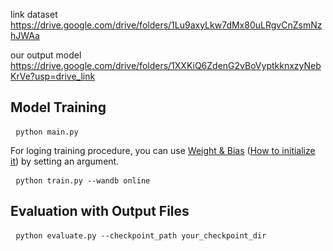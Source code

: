 link dataset
https://drive.google.com/drive/folders/1Lu9axyLkw7dMx80uLRgvCnZsmNzhJWAa

our output model
https://drive.google.com/drive/folders/1XXKiQ6ZdenG2vBoVyptkknxzyNebKrVe?usp=drive_link

## Model Training

<pre> <code>python main.py</code></pre> 
For loging training procedure, you can use [Weight & Bias](https://wandb.ai/) ([How to initialize it](https://docs.wandb.ai/quickstart)) by setting an argument.
<pre> <code>python train.py --wandb online</code></pre>

## Evaluation with Output Files

<pre> <code>python evaluate.py --checkpoint_path your_checkpoint_dir</code></pre>
